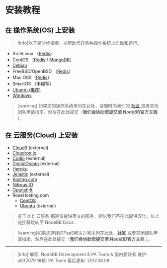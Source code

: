 # 安装教程
## 在 操作系统(OS) 上安装
>[info]以下是分步指南，以帮助您在各种操作系统上启动和运行。
* ArchLinux （[Redis](http://docs.nodebb-cn.org/372548)）
* CentOS （[Redis](http://docs.nodebb-cn.org/372107) / [MongoDB](http://docs.nodebb-cn.org/372108)）
* [Debian](http://docs.nodebb-cn.org/372106)
* FreeBSD/OpenBSD （[Redis](http://docs.nodebb-cn.org/372548)）
* Mac OSX（[Redis](http://docs.nodebb-cn.org/372550)）
* SmartOS （未编写）
* [Ubuntu (推荐)](http://docs.nodebb-cn.org/372106)
* [Windows](http://docs.nodebb-cn.org/372997)

>[warning] 如果您的操作系统未列在此处，请随时向我们的 [社区](https://community.nodebb.org/) 或者其他团队申请指南，然后在此处提交（**我们会协助您提交至 NodeBB官方文档**
）。

## 在 云服务(Cloud) 上安装
* [Cloud9](https://community.nodebb.org/topic/7983/setting-up-nodebb-on-cloud-9) (external)
* [Cloudron.io](https://docs.nodebb.org/installing/cloud/cloudron)
* [Codio](https://codio.com/docs/ide/tutorials/nodebb/) (external)
* [DigitalOcean](http://www.blogsynthesis.com/install-nodebb-on-digitalocean/) (external)
* [Heroku](https://docs.nodebb.org/installing/cloud/heroku)
* [Jelastic](http://docs.jelastic.com/nodebb) (external)
* [Koding.com](https://docs.nodebb.org/installing/cloud/koding)
* [Nitrous.IO](https://docs.nodebb.org/installing/cloud/nitrous)
* [Openshift](https://docs.nodebb.org/installing/cloud/openshift)
* RoseHosting.com
   - [CentOS](https://www.rosehosting.com/blog/how-to-install-nodebb-on-a-centos-7-vps/)
   - [Ubuntu](https://www.rosehosting.com/blog/install-and-setup-nodebb-with-redis-and-nginx-on-ubuntu-12-04/) (external)
   
> 鉴于以上 云服务 都是仅提供英文的服务，所以我们不在此提供汉化，以上链接将跳转至 NodeBB Docs.



>[warning]如果您选择的PaaS解决方案未列在此处，[社区](https://community.nodebb.org/) 或者其他团队申请指南，然后在此处提交（**我们会协助您提交至 NodeBB官方文档**
）。
---------------
>[info] 编写: NodeBB Development & PA Team & 国内爱好者
维护: a632079
审核: PA Team
最后更新: 2017.08.08